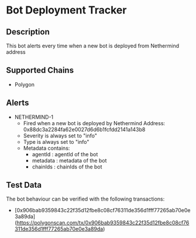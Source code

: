 # Bot Deployment Tracker

## Description

This bot alerts every time when a new bot is deployed from Nethermind address 

## Supported Chains

- Polygon

## Alerts

- NETHERMIND-1
  - Fired when a new bot is deployed by Nethermind Address: 0x88dc3a2284fa62e0027d6d6b1fcfdd2141a143b8
  - Severity is always set to "info" 
  - Type is always set to "info" 
  - Metadata contains:
    - agentId : agentId of the bot
    - metadata : metadata of the bot
    - chainIds : chainIds of the bot

## Test Data

The bot behaviour can be verified with the following transactions:

- [0x906bab9359843c22f35d12fbe8c08cf76311de356d1fff77265ab70e0e3a89da] (https://polygonscan.com/tx/0x906bab9359843c22f35d12fbe8c08cf76311de356d1fff77265ab70e0e3a89da)

